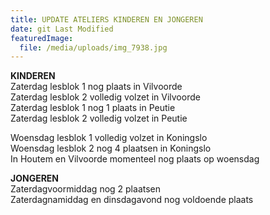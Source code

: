 ```yaml
---
title: UPDATE ATELIERS KINDEREN EN JONGEREN
date: git Last Modified
featuredImage:
  file: /media/uploads/img_7938.jpg
---
```

**K﻿INDEREN**\
Z﻿aterdag lesblok 1 nog plaats in Vilvoorde\
Zaterdag lesblok 2 volledig volzet in Vilvoorde\
Z﻿aterdag lesblok 1 nog 1 plaats in Peutie\
Z﻿aterdag lesblok 2 volledig volzet in Peutie

W﻿oensdag lesblok 1 volledig volzet in Koningslo\
W﻿oensdag lesblok 2 nog 4 plaatsen in Koningslo\
I﻿n Houtem en Vilvoorde momenteel nog plaats op woensdag

**J﻿ONGEREN**\
Z﻿aterdagvoormiddag nog 2 plaatsen\
Z﻿aterdagnamiddag en dinsdagavond nog voldoende plaats